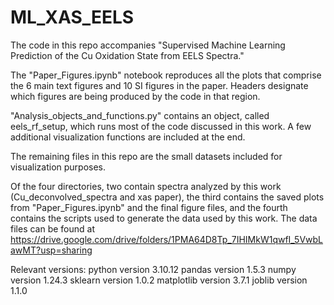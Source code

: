 # ML_XAS_EELS


The code in this repo accompanies "Supervised Machine Learning Prediction of the Cu Oxidation State from EELS Spectra." 

The "Paper_Figures.ipynb" notebook reproduces all the plots that comprise the 6 main text figures and 10 SI figures in the paper. Headers designate which figures are being produced by the code in that region.

"Analysis_objects_and_functions.py" contains an object, called eels_rf_setup, which runs most of the code discussed in this work. A few additional visualization functions are included at the end. 

The remaining files in this repo are the small datasets included for visualization purposes. 

Of the four directories, two contain spectra analyzed by this work (Cu_deconvolved_spectra and xas paper), the third contains the saved plots from "Paper_Figures.ipynb" and the final figure files, and the fourth contains the scripts used to generate the data used by this work. The data files can be found at https://drive.google.com/drive/folders/1PMA64D8Tp_7IHIMkW1qwfI_5VwbLawMT?usp=sharing 

Relevant versions:
python version 3.10.12 
pandas version 1.5.3
numpy version 1.24.3
sklearn version 1.0.2
matplotlib version 3.7.1
joblib version 1.1.0
